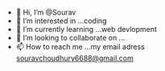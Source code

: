 - 👋 Hi, I’m @Sourav
- 👀 I’m interested in ...coding
- 🌱 I’m currently learning ...web devlopment
- 💞️ I’m looking to collaborate on ...
- 📫 How to reach me ...my email adress souravchoudhury6688@gmail.com

<!---
Sourav62961/Sourav62961 is a ✨ special ✨ repository because its `README.md` (this file) appears on your GitHub profile.
You can click the Preview link to take a look at your changes.
--->
